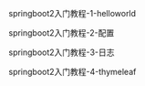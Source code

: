 springboot2入门教程-1-helloworld

springboot2入门教程-2-配置

springboot2入门教程-3-日志

springboot2入门教程-4-thymeleaf
